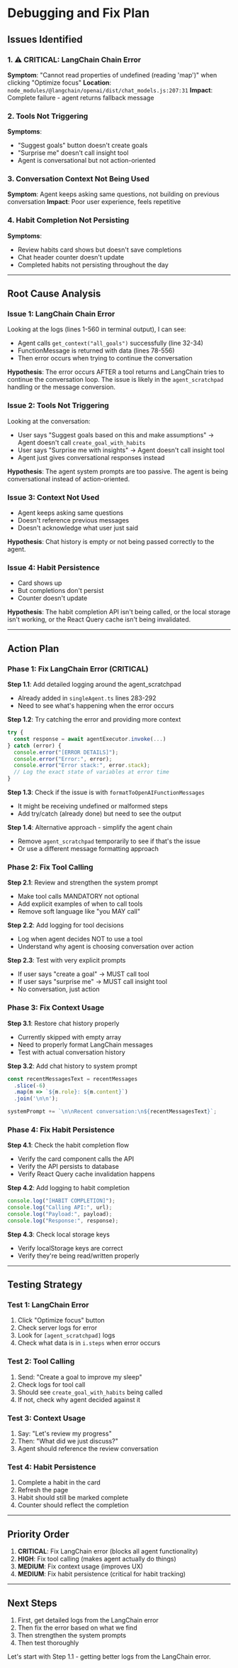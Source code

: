# Debugging and Fix Plan

## Issues Identified

### 1. ⚠️ CRITICAL: LangChain Chain Error
**Symptom**: "Cannot read properties of undefined (reading 'map')" when clicking "Optimize focus"
**Location**: `node_modules/@langchain/openai/dist/chat_models.js:207:31`
**Impact**: Complete failure - agent returns fallback message

### 2. Tools Not Triggering
**Symptoms**: 
- "Suggest goals" button doesn't create goals
- "Surprise me" doesn't call insight tool
- Agent is conversational but not action-oriented

### 3. Conversation Context Not Being Used
**Symptom**: Agent keeps asking same questions, not building on previous conversation
**Impact**: Poor user experience, feels repetitive

### 4. Habit Completion Not Persisting
**Symptoms**:
- Review habits card shows but doesn't save completions
- Chat header counter doesn't update
- Completed habits not persisting throughout the day

---

## Root Cause Analysis

### Issue 1: LangChain Chain Error
Looking at the logs (lines 1-560 in terminal output), I can see:
- Agent calls `get_context("all_goals")` successfully (line 32-34)
- FunctionMessage is returned with data (lines 78-556)
- Then error occurs when trying to continue the conversation

**Hypothesis**: The error occurs AFTER a tool returns and LangChain tries to continue the conversation loop. The issue is likely in the `agent_scratchpad` handling or the message conversion.

### Issue 2: Tools Not Triggering
Looking at the conversation:
- User says "Suggest goals based on this and make assumptions" → Agent doesn't call `create_goal_with_habits`
- User says "Surprise me with insights" → Agent doesn't call insight tool
- Agent just gives conversational responses instead

**Hypothesis**: The agent system prompts are too passive. The agent is being conversational instead of action-oriented.

### Issue 3: Context Not Used
- Agent keeps asking same questions
- Doesn't reference previous messages
- Doesn't acknowledge what user just said

**Hypothesis**: Chat history is empty or not being passed correctly to the agent.

### Issue 4: Habit Persistence
- Card shows up
- But completions don't persist
- Counter doesn't update

**Hypothesis**: The habit completion API isn't being called, or the local storage isn't working, or the React Query cache isn't being invalidated.

---

## Action Plan

### Phase 1: Fix LangChain Error (CRITICAL)

**Step 1.1**: Add detailed logging around the agent_scratchpad
- Already added in `singleAgent.ts` lines 283-292
- Need to see what's happening when the error occurs

**Step 1.2**: Try catching the error and providing more context
```typescript
try {
  const response = await agentExecutor.invoke(...)
} catch (error) {
  console.error("[ERROR DETAILS]");
  console.error("Error:", error);
  console.error("Error stack:", error.stack);
  // Log the exact state of variables at error time
}
```

**Step 1.3**: Check if the issue is with `formatToOpenAIFunctionMessages`
- It might be receiving undefined or malformed steps
- Add try/catch (already done) but need to see the output

**Step 1.4**: Alternative approach - simplify the agent chain
- Remove `agent_scratchpad` temporarily to see if that's the issue
- Or use a different message formatting approach

### Phase 2: Fix Tool Calling

**Step 2.1**: Review and strengthen the system prompt
- Make tool calls MANDATORY not optional
- Add explicit examples of when to call tools
- Remove soft language like "you MAY call"

**Step 2.2**: Add logging for tool decisions
- Log when agent decides NOT to use a tool
- Understand why agent is choosing conversation over action

**Step 2.3**: Test with very explicit prompts
- If user says "create a goal" → MUST call tool
- If user says "surprise me" → MUST call insight tool
- No conversation, just action

### Phase 3: Fix Context Usage

**Step 3.1**: Restore chat history properly
- Currently skipped with empty array
- Need to properly format LangChain messages
- Test with actual conversation history

**Step 3.2**: Add chat history to system prompt
```typescript
const recentMessagesText = recentMessages
  .slice(-6)
  .map(m => `${m.role}: ${m.content}`)
  .join('\n\n');

systemPrompt += `\n\nRecent conversation:\n${recentMessagesText}`;
```

### Phase 4: Fix Habit Persistence

**Step 4.1**: Check the habit completion flow
- Verify the card component calls the API
- Verify the API persists to database
- Verify React Query cache invalidation happens

**Step 4.2**: Add logging to habit completion
```typescript
console.log("[HABIT COMPLETION]");
console.log("Calling API:", url);
console.log("Payload:", payload);
console.log("Response:", response);
```

**Step 4.3**: Check local storage keys
- Verify localStorage keys are correct
- Verify they're being read/written properly

---

## Testing Strategy

### Test 1: LangChain Error
1. Click "Optimize focus" button
2. Check server logs for error
3. Look for `[agent_scratchpad]` logs
4. Check what data is in `i.steps` when error occurs

### Test 2: Tool Calling
1. Send: "Create a goal to improve my sleep"
2. Check logs for tool call
3. Should see `create_goal_with_habits` being called
4. If not, check why agent decided against it

### Test 3: Context Usage
1. Say: "Let's review my progress"
2. Then: "What did we just discuss?"
3. Agent should reference the review conversation

### Test 4: Habit Persistence
1. Complete a habit in the card
2. Refresh the page
3. Habit should still be marked complete
4. Counter should reflect the completion

---

## Priority Order

1. **CRITICAL**: Fix LangChain error (blocks all agent functionality)
2. **HIGH**: Fix tool calling (makes agent actually do things)
3. **MEDIUM**: Fix context usage (improves UX)
4. **MEDIUM**: Fix habit persistence (critical for habit tracking)

---

## Next Steps

1. First, get detailed logs from the LangChain error
2. Then fix the error based on what we find
3. Then strengthen the system prompts
4. Then test thoroughly

Let's start with Step 1.1 - getting better logs from the LangChain error.

